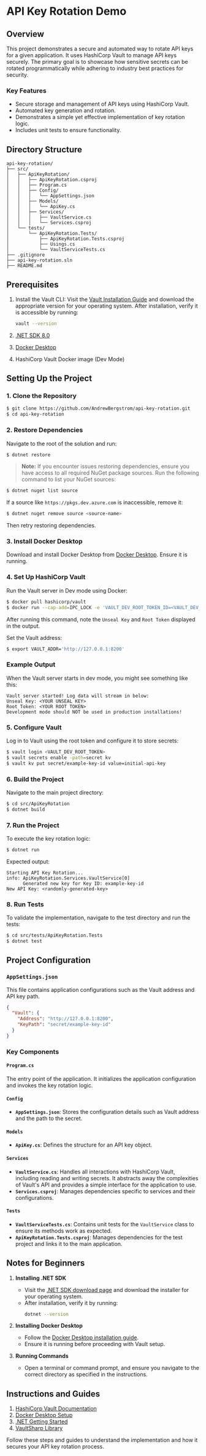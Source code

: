 # API Key Rotation Demo

## Overview
This project demonstrates a secure and automated way to rotate API keys for a given application. It uses HashiCorp Vault to manage API keys securely. The primary goal is to showcase how sensitive secrets can be rotated programmatically while adhering to industry best practices for security.

### Key Features
- Secure storage and management of API keys using HashiCorp Vault.
- Automated key generation and rotation.
- Demonstrates a simple yet effective implementation of key rotation logic.
- Includes unit tests to ensure functionality.

## Directory Structure

```plaintext
api-key-rotation/
├── src/
│   ├── ApiKeyRotation/
│   │   ├── ApiKeyRotation.csproj
│   │   ├── Program.cs
│   │   ├── Config/
│   │   │   └── AppSettings.json
│   │   ├── Models/
│   │   │   └── ApiKey.cs
│   │   ├── Services/
│   │   │   ├── VaultService.cs
│   │   │   └── Services.csproj
│   └── tests/
│       └── ApiKeyRotation.Tests/
│           ├── ApiKeyRotation.Tests.csproj
│           ├── Usings.cs
│           └── VaultServiceTests.cs
├── .gitignore
├── api-key-rotation.sln
├── README.md
```

## Prerequisites

1. Install the Vault CLI: Visit the [Vault Installation Guide](https://developer.hashicorp.com/vault/downloads) and download the appropriate version for your operating system. After installation, verify it is accessible by running:
   ```bash
   vault --version
   ```

1. [.NET SDK 8.0](https://dotnet.microsoft.com/download)
2. [Docker Desktop](https://www.docker.com/products/docker-desktop)
3. HashiCorp Vault Docker image (Dev Mode)

## Setting Up the Project

### 1. Clone the Repository
```bash
$ git clone https://github.com/AndrewBergstrom/api-key-rotation.git
$ cd api-key-rotation
```

### 2. Restore Dependencies
Navigate to the root of the solution and run:
```bash
$ dotnet restore
```
> **Note:** If you encounter issues restoring dependencies, ensure you have access to all required NuGet package sources. Run the following command to list your NuGet sources:
```bash
$ dotnet nuget list source
```
If a source like `https://pkgs.dev.azure.com` is inaccessible, remove it:
```bash
$ dotnet nuget remove source <source-name>
```
Then retry restoring dependencies.

### 3. Install Docker Desktop
Download and install Docker Desktop from [Docker Desktop](https://www.docker.com/products/docker-desktop). Ensure it is running.

### 4. Set Up HashiCorp Vault
Run the Vault server in Dev mode using Docker:

```bash
$ docker pull hashicorp/vault
$ docker run --cap-add=IPC_LOCK -e 'VAULT_DEV_ROOT_TOKEN_ID=<VAULT_DEV_ROOT_TOKEN>' -p 8200:8200 hashicorp/vault
```

After running this command, note the `Unseal Key` and `Root Token` displayed in the output. 

Set the Vault address:
```bash
$ export VAULT_ADDR='http://127.0.0.1:8200'
```

### Example Output
When the Vault server starts in dev mode, you might see something like this:

```plaintext
Vault server started! Log data will stream in below:
Unseal Key: <YOUR UNSEAL KEY>
Root Token: <YOUR ROOT TOKEN>
Development mode should NOT be used in production installations!
```

### 5. Configure Vault
Log in to Vault using the root token and configure it to store secrets:

```bash
$ vault login <VAULT_DEV_ROOT_TOKEN>
$ vault secrets enable -path=secret kv
$ vault kv put secret/example-key-id value=initial-api-key
```

### 6. Build the Project
Navigate to the main project directory:
```bash
$ cd src/ApiKeyRotation
$ dotnet build
```

### 7. Run the Project
To execute the key rotation logic:
```bash
$ dotnet run
```
Expected output:
```plaintext
Starting API Key Rotation...
info: ApiKeyRotation.Services.VaultService[0]
      Generated new key for Key ID: example-key-id
New API Key: <randomly-generated-key>
```

### 8. Run Tests
To validate the implementation, navigate to the test directory and run the tests:
```bash
$ cd src/tests/ApiKeyRotation.Tests
$ dotnet test
```

## Project Configuration

### `AppSettings.json`
This file contains application configurations such as the Vault address and API key path.
```json
{
  "Vault": {
    "Address": "http://127.0.0.1:8200",
    "KeyPath": "secret/example-key-id"
  }
}
```

### Key Components

#### `Program.cs`
The entry point of the application. It initializes the application configuration and invokes the key rotation logic.

#### `Config`
- **`AppSettings.json`**: Stores the configuration details such as Vault address and the path to the secret.

#### `Models`
- **`ApiKey.cs`**: Defines the structure for an API key object.

#### `Services`
- **`VaultService.cs`**: Handles all interactions with HashiCorp Vault, including reading and writing secrets. It abstracts away the complexities of Vault's API and provides a simple interface for the application to use.
- **`Services.csproj`**: Manages dependencies specific to services and their configurations.

#### `Tests`
- **`VaultServiceTests.cs`**: Contains unit tests for the `VaultService` class to ensure its methods work as expected.
- **`ApiKeyRotation.Tests.csproj`**: Manages dependencies for the test project and links it to the main application.

## Notes for Beginners

1. **Installing .NET SDK**
   - Visit the [.NET SDK download page](https://dotnet.microsoft.com/download) and download the installer for your operating system.
   - After installation, verify it by running:
     ```bash
     dotnet --version
     ```

2. **Installing Docker Desktop**
   - Follow the [Docker Desktop installation guide](https://docs.docker.com/desktop/).
   - Ensure it is running before proceeding with Vault setup.

3. **Running Commands**
   - Open a terminal or command prompt, and ensure you navigate to the correct directory as specified in the instructions.

## Instructions and Guides

1. [HashiCorp Vault Documentation](https://developer.hashicorp.com/vault/docs)
2. [Docker Desktop Setup](https://docs.docker.com/desktop/)
3. [.NET Getting Started](https://learn.microsoft.com/en-us/dotnet/core/tutorials/with-visual-studio)
4. [VaultSharp Library](https://github.com/rajanadar/VaultSharp)

Follow these steps and guides to understand the implementation and how it secures your API key rotation process.

